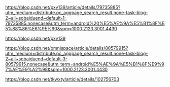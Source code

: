 https://blog.csdn.net/pxy139/article/details/79735885?utm_medium=distribute.pc_aggpage_search_result.none-task-blog-2~all~sobaiduend~default-1-79735885.nonecase&utm_term=android%20%E5%AE%9A%E5%B1%8F%E5%88%86%E6%9E%90&spm=1000.2123.3001.4430



https://blog.csdn.net/pxy139



https://blog.csdn.net/omnispace/article/details/80579915?utm_medium=distribute.pc_aggpage_search_result.none-task-blog-2~all~sobaiduend~default-3-80579915.nonecase&utm_term=android%E5%AE%9A%E5%B1%8F%E9%97%AE%E9%A2%98&spm=1000.2123.3001.4430



https://blog.csdn.net/tkwxty/article/details/102756703